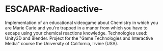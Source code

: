 # ESCAPAR-Radioactive-
Implementation of an educational videogame about Chemistry in which you are Marie Curie and you're trapped in a manor from which you have to escape using your chemical reactions knowledge.
Technologies used: Unity3D and Blender.
Project for the "Game Technologies and Interactive Media" course the University of California, Irvine (USA).
